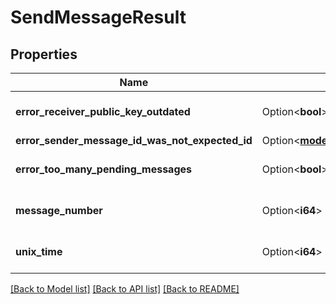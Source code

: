 # SendMessageResult

## Properties

Name | Type | Description | Notes
------------ | ------------- | ------------- | -------------
**error_receiver_public_key_outdated** | Option<**bool**> |  | [optional][default to false]
**error_sender_message_id_was_not_expected_id** | Option<[**models::SenderMessageId**](SenderMessageId.md)> |  | [optional]
**error_too_many_pending_messages** | Option<**bool**> |  | [optional][default to false]
**message_number** | Option<**i64**> | None if error happened | [optional]
**unix_time** | Option<**i64**> | None if error happened | [optional]

[[Back to Model list]](../README.md#documentation-for-models) [[Back to API list]](../README.md#documentation-for-api-endpoints) [[Back to README]](../README.md)


